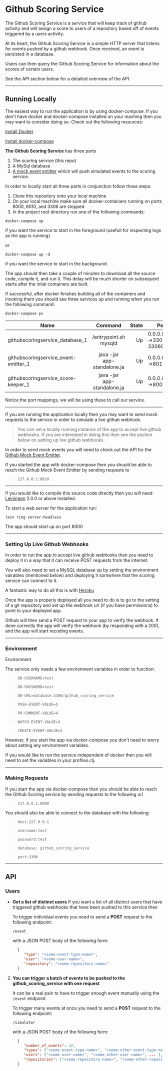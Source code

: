 # Github Scoring Service

The Github Scoring Service is a service that will keep track of github activity and will assign a score to users of a repository based off of events triggered by a users activity. 

At its heart, the Github Scoring Service is a simple HTTP server that listens for events pushed by a github webhook. Once received, an event is persisted in a database. 

Users can then query the Github Scoring Service for information about the scores of certain users. 

See the API section below for a detailed overview of the API. 

***
## Running Locally

The easiest way to run the application is by using docker-compose. If you don't have docker and docker-compose installed on your maching then you may want to consider doing so. Check out the following resources:

[Install Docker](https://docs.docker.com/install)

[Install docker-compose](https://docs.docker.com/compose/install)


**The Github Scoring Service** has three parts
1. The scoring service (this repo)
2. A MySql database 
3. [A mock event emitter](https://github.com/robert-pierce/github_mock_event_emitter) which will push simulated events to the scoring service.

In order to locally start all three parts in conjunction follow these steps:


1. Clone this repository onto your local machine
2. On your local machine make sure all docker-containers running on ports 8000, 8010, and 3306 are stopped.
3. In the project root directory run one of the following commands:

`docker-compose up` 

if you want the service to start in the foreground 
(usefull for inspecting logs as the app is running)

or 

`docker-compose up -d` 

if you want the service to start in the background.

The app should then take a couple of minutes to download all the source code, compile it, and run it. This delay will be much shorter on subsequent starts after the intial containers are built.

If successful, after docker finishes building all of the containers and invoking them you should see three services up and running when you run the following command:

`docker-compose ps`


| Name                                 | Command                     | State | Ports                              | 
| ------------------------------------ |:---------------------------:| -----:| -----------------------------------
| githubscoringservice_database_1      |  /entrypoint.sh mysqld      | Up    | 0.0.0.0:3306->3306/tcp, 33060/tcp
| githubscoringservice_event-emitter_1 | java -jar app-standalone.ja | Up    | 0.0.0.0:8010->8010/tcp
| githubscoringservice_score-keeper_1  | java -jar app-standalone.ja | Up    | 0.0.0.0:8000->8000/tcp


Notice the port mappings, we will be using these to call our service.

***
If you are running the application locally then you may want to send mock requests to the service in order to simulate a live github webhook. 

>You can set a locally running instance of the app to accept live github webhooks. If you are interested in doing this then see the section below on setting up live github webhooks. 

In order to send mock events you will need to check out the API for the [Github Mock Event Emitter](https://github.com/robert-pierce/github_mock_event_emitter).

If you started the app with docker-compose then you should be able to reach the Github Mock Event Emitter by sending requests to 

>`127.0.0.1:8010`

***

If you would like to compile this source code directly then you will need [Leiningen][] 2.0.0 or above installed.

[leiningen]: https://github.com/technomancy/leiningen

To start a web server for the application run:

    lein ring server-headless

The app should start up on port 8000

***
### Setting Up Live Github Webhooks

In order to run the app to accept live github webhooks then you need to deploy it in a way that it can receive POST requests from the internet. 

You will also need to set a MySQL database up by setting the environment vairables (mentioned below) and deploying it somwhere that the scoring service can connect to it. 

A fantastic way to do all this is with [Heroku](https://www.heroku.com)

Once the app is properly deployed all you need to do is to go to the setting of a git repository and set up the webhook url (if you have permissions) to point to your deployed app. 

Github will then send a POST request to your app to verify the webhook. If done correctly the app will verify the webhook (by responding with a 200), and the app will start recoding events.

***
### Environment
Environment

The service only needs a few environment variables in order to function:

>`DB-USERNAME=test`

>`DB-PASSWORD=test`

>`DB-URL=database:3306/github_scoring_service`

>`PUSH-EVENT-VALUE=5`

>`PR-COMMENT-VALUE=4`

>`WATCH-EVENT-VALUE=3`

>`CREATE-EVENT-VALUE=2`

However, if you start the app via docker-compose you don't need to worry about setting any environment variables. 

If you would like to run the service independent of docker then you will need to set the variables in your profiles.clj.

***
### Making Requests
If you start the app via docker-compose then you should be able to reach the Github Scoring service by sending requests to the following url

>`127.0.0.1:8000`

You should also be able to connect to the database with the following:

>`Host:127.0.0.1`

>`username:test`

> `password:test`

> `database: github_scoring_service`

> `port:3306`


***
## API

### Users

- **Get a list of distinct users**
    If you want a list of all distinct users that have triggered github webhooks that have been pushed to this service then 
    
    To trigger individual events you need to send a **POST** request to the following endpoint:
     
     `/event`
     
     with a JSON POST body of the following form:
     ```json
       {
          "type": "<some-event-type-name>",
          "user": "<some-user-name>",
          "repository": "<some-repository-name>"
       }
    ```
 
2. **You can trigger a batch of events to be pushed to the github_scoring_service with one request**
    
    It can be a real pain to have to trigger enough event manually using the `/event` endpoint. 
    
    To trigger many events at once you need to send a **POST** request to the following endpoint:
     
     `/simulator`
     
     with a JSON POST body of the following form:
     ```json
       {
          "number_of_events": 42,
          "types": ["<some-event-type-name>", "<some-other-event-type-name>", ...],
          "users": ["<some-user-name>", "<some-other-user-name>", ... ],
          "repositories": ["<some-repository-name>", "<some-other-repository-name>", ...]
       }
    ```
